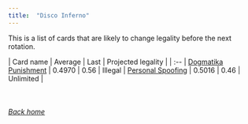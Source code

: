 ```yaml
---
title:  "Disco Inferno"
---
```


This is a list of cards that are likely to change legality before the next rotation.

| Card name | Average | Last | Projected legality |
| :-- |
[Dogmatika Punishment](https://db.ygoprodeck.com/card/?search=Dogmatika%20Punishment) | 0.4970 | 0.56 | Illegal |
[Personal Spoofing](https://db.ygoprodeck.com/card/?search=Personal%20Spoofing) | 0.5016 | 0.46 | Unlimited |

<br>

###### [Back home](index)
